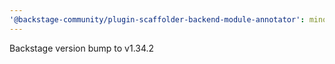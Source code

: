 ```yaml
---
'@backstage-community/plugin-scaffolder-backend-module-annotator': minor
---
```


Backstage version bump to v1.34.2
